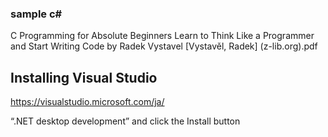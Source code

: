 ### sample c# 
C Programming for Absolute Beginners Learn to Think Like a Programmer and Start Writing Code by Radek Vystavel [Vystavěl, Radek] (z-lib.org).pdf
## Installing Visual Studio
https://visualstudio.microsoft.com/ja/

“.NET desktop development” and click the Install button
